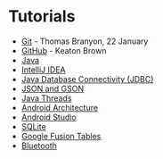 Tutorials
=========

* [Git](https://github.com/CourseReps/ECEN489-Spring2016/wiki/git) - Thomas Branyon, 22 January
* [GitHub](https://github.com/CourseReps/ECEN489-Spring2016/wiki/github) - Keaton Brown
* [Java](https://github.com/CourseReps/ECEN489-Spring2016/wiki/java)
* [IntelliJ IDEA](https://github.com/CourseReps/ECEN489-Spring2016/wiki/intellij)
* [Java Database Connectivity (JDBC)](https://github.com/CourseReps/ECEN489-Spring2016/wiki/jdbc)
* [JSON and GSON](https://github.com/CourseReps/ECEN489-Spring2016/wiki/json)
* [Java Threads](https://github.com/CourseReps/ECEN489-Spring2016/wiki/threads)
* [Android Architecture](https://github.com/CourseReps/ECEN489-Spring2016/wiki/android)
* [Android Studio](https://github.com/CourseReps/ECEN489-Spring2016/wiki/androidstudio)
* [SQLite](https://github.com/CourseReps/ECEN489-Spring2016/wiki/sqlite)
* [Google Fusion Tables](https://github.com/CourseReps/ECEN489-Spring2016/wiki/fusiontables)
* [Bluetooth](https://github.com/CourseReps/ECEN489-Spring2016/wiki/bluetooth)

